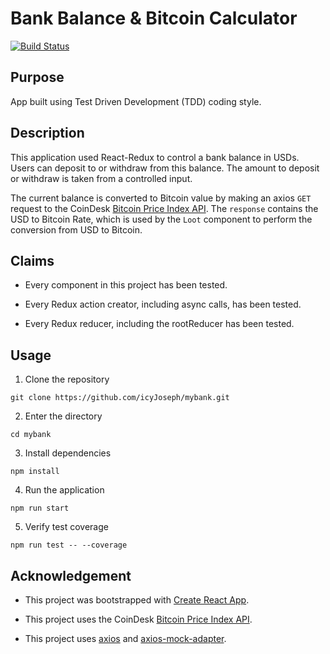# Bank Balance & Bitcoin Calculator

[![Build Status](https://travis-ci.org/icyJoseph/mybank.svg?branch=master)](https://travis-ci.org/icyJoseph/mybank)

## Purpose

App built using Test Driven Development (TDD) coding style.

## Description

This application used React-Redux to control a bank balance in USDs. Users can deposit to or withdraw from this balance. The amount to deposit or withdraw is taken from a controlled input.

The current balance is converted to Bitcoin value by making an axios `GET` request to the CoinDesk [Bitcoin Price Index API](https://www.coindesk.com/api/). The `response` contains the USD to Bitcoin Rate, which is used by the `Loot` component to perform the conversion from USD to Bitcoin.

## Claims

* Every component in this project has been tested.

* Every Redux action creator, including async calls, has been tested.

* Every Redux reducer, including the rootReducer has been tested.

## Usage

1. Clone the repository

```
git clone https://github.com/icyJoseph/mybank.git
```

2. Enter the directory

```
cd mybank
```

3. Install dependencies

```
npm install
```

4. Run the application

```
npm run start
```

5. Verify test coverage

```
npm run test -- --coverage
```

## Acknowledgement

* This project was bootstrapped with [Create React App](https://github.com/facebookincubator/create-react-app).

* This project uses the CoinDesk [Bitcoin Price Index API](https://www.coindesk.com/api/).

* This project uses [axios](https://github.com/axios/axios) and [axios-mock-adapter](https://github.com/ctimmerm/axios-mock-adapter).
